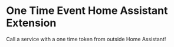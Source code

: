 # One Time Event Home Assistant Extension

Call a service with a one time token from outside Home Assistant!